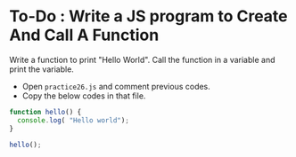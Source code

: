 # To-Do : Write a JS program to Create And Call A Function


Write a function to print "Hello World". Call the function in a variable and print the variable.


- Open `practice26.js` and comment previous codes.
- Copy the below codes in that file.


```js
function hello() {
  console.log( "Hello world");
}

hello();
```
